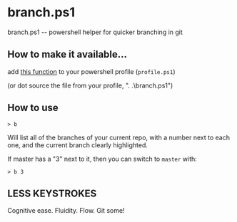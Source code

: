 # branch.ps1
branch.ps1 -- powershell helper for quicker branching in git


## How to make it available...

add [this function](branch.ps1) to your powershell profile (`profile.ps1`)

(or dot source the file from your profile, ". .\branch.ps1")


## How to use

    > b

Will list all of the branches of your current repo, with a number next to each one, and the current branch clearly highlighted.

If master has a "3" next to it, then you can switch to `master` with:

    > b 3


## LESS KEYSTROKES

Cognitive ease. Fluidity. Flow. Git some!